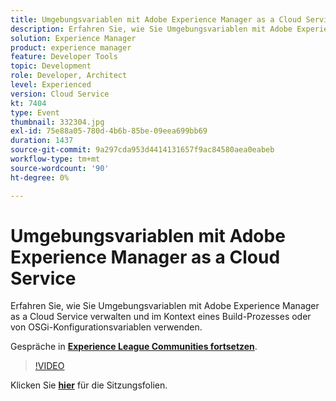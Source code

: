 ```yaml
---
title: Umgebungsvariablen mit Adobe Experience Manager as a Cloud Service
description: Erfahren Sie, wie Sie Umgebungsvariablen mit Adobe Experience Manager as a Cloud Service verwalten und im Kontext eines Build-Prozesses oder von OSGi-Konfigurationsvariablen verwenden.
solution: Experience Manager
product: experience manager
feature: Developer Tools
topic: Development
role: Developer, Architect
level: Experienced
version: Cloud Service
kt: 7404
type: Event
thumbnail: 332304.jpg
exl-id: 75e88a05-780d-4b6b-85be-09eea699bb69
duration: 1437
source-git-commit: 9a297cda953d4414131657f9ac84580aea0eabeb
workflow-type: tm+mt
source-wordcount: '90'
ht-degree: 0%

---
```


# Umgebungsvariablen mit Adobe Experience Manager as a Cloud Service

Erfahren Sie, wie Sie Umgebungsvariablen mit Adobe Experience Manager as a Cloud Service verwalten und im Kontext eines Build-Prozesses oder von OSGi-Konfigurationsvariablen verwenden.

Gespräche in **[Experience League Communities fortsetzen](https://adobe.ly/36Yd3v6)**.

>[!VIDEO](https://video.tv.adobe.com/v/332304/?quality=12&learn=on&hidetitle=true)

Klicken Sie **[hier](/help/adobe-developers-live/assets/environment-variables-aemcs.pdf)** für die Sitzungsfolien.
